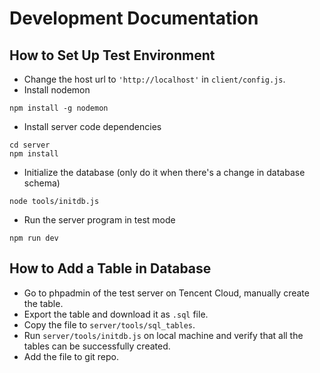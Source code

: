 # Development Documentation

## How to Set Up Test Environment
* Change the host url to `'http://localhost'` in `client/config.js`.
* Install nodemon
```
npm install -g nodemon
```
* Install server code dependencies
```
cd server
npm install
```
* Initialize the database (only do it when there's a change in database schema)
```
node tools/initdb.js
```
* Run the server program in test mode
```
npm run dev
```

## How to Add a Table in Database

* Go to phpadmin of the test server on Tencent Cloud, manually create the table.
* Export the table and download it as `.sql` file.
* Copy the file to `server/tools/sql_tables`.
* Run `server/tools/initdb.js` on local machine and verify that all the tables can be successfully created.
* Add the file to git repo.
